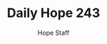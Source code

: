 ---
image: /assets/img/daily-hope-default-artwork.png
title: Daily Hope 243
number: 243
categories:
  - Daily Hope
author: Hope Staff
notes: Daily Hope 243
embed: >-
  <iframe style="border-radius:12px" src="https://open.spotify.com/embed/episode/3ZGNUGPxdbwjNgekBAUpCi?utm_source=generator" width="100%" height="152" frameBorder="0" allowfullscreen="" allow="autoplay; clipboard-write; encrypted-media; fullscreen; picture-in-picture" loading="lazy"></iframe>
---